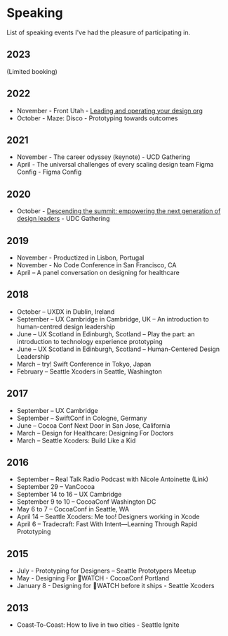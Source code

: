 # Speaking
List of speaking events I've had the pleasure of participating in.

## 2023
(Limited booking)

## 2022
- November - Front Utah - [Leading and operating your design org](https://www.frontutah.com/workshops/instructor/davidhoang)
- October - Maze: Disco - Prototyping towards outcomes

## 2021
- November -  The career odyssey (keynote) - UCD Gathering 
- April - The universal challenges of every scaling design team
Figma Config - Figma Config

## 2020
- October -  [Descending the summit: empowering the next generation of design leaders](https://www.ucdgathering.net/programme/descending-summit-empowering-next-generation-design-leaders) - UDC Gathering

## 2019
* November - Productized in Lisbon, Portugal
* November - No Code Conference in San Francisco, CA
* April – A panel conversation on designing for healthcare

## 2018
* October – UXDX in Dublin, Ireland
* September – UX Cambridge in Cambridge, UK – An introduction to human-centred design leadership
* June – UX Scotland in Edinburgh, Scotland – Play the part: an introduction to technology experience prototyping
* June – UX Scotland in Edinburgh, Scotland – Human-Centered Design Leadership
* March – try! Swift Conference in Tokyo, Japan
* February – Seattle Xcoders in Seattle, Washington

## 2017
* September – UX Cambridge
* September – SwiftConf in Cologne, Germany
* June – Cocoa Conf Next Door in San Jose, California
* March – Design for Healthcare: Designing For Doctors
* March – Seattle Xcoders: Build Like a Kid

## 2016
* September – Real Talk Radio Podcast with Nicole Antoinette (Link)
* September 29 – VanCocoa 
* September 14 to 16 – UX Cambridge 
* September 9 to 10 – CocoaConf Washington DC
* May 6 to 7 – CocoaConf in Seattle, WA
* April 14 – Seattle Xcoders: Me too! Designers working in Xcode
* April 6 – Tradecraft: Fast With Intent—Learning Through Rapid Prototyping

## 2015
* July - Prototyping for Designers – Seattle Prototypers Meetup
* May - Designing For WATCH - CocoaConf Portland
* January 8 - Designing for WATCH before it ships  - Seattle Xcoders

## 2013
* Coast-To-Coast: How to live in two cities - Seattle Ignite

